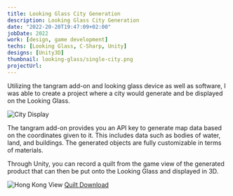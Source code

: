 ```yaml
---
title: Looking Glass City Generation
description: Looking Glass City Generation
date: "2022-20-20T19:47:09+02:00"
jobDate: 2022
work: [design, game development]
techs: [Looking Glass, C-Sharp, Unity]
designs: [Unity3D]
thumbnail: looking-glass/single-city.png
projectUrl: 
---
```


Utilizing the tangram add-on and looking glass device as well as software, I was able to create a project where a city would generate and be displayed on the Looking Glass.  

![City Display](/korbinneviusportfolio23/images/portfolio/looking-glass/rotate-view.gif)

The tangram add-on provides you an API key to generate map data based on the coordinates given to it. This includes data such as bodies of water, land, and buildings. The generated objects are fully customizable in terms of materials.  

Through Unity, you can record a quilt from the game view of the generated product that can then be put onto the Looking Glass and displayed in 3D.

![Hong Kong View](/korbinneviusportfolio23/images/portfolio/looking-glass/hong-kong-view.gif)
[Quilt Download](/korbinneviusportfolio23/images/portfolio/looking-glass/hong-kong-view.webm)
